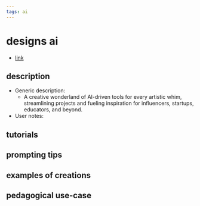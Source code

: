 ```yaml
---
tags: ai 
---
```



# designs ai


* [link](https://designs.ai/?sscid=51k7_tcan&)

## description
* Generic description: 
    * A creative wonderland of AI-driven tools for every artistic whim, streamlining projects and fueling inspiration for influencers, startups, educators, and beyond.
* User notes:

## tutorials

## prompting tips

## examples of creations 

## pedagogical use-case 
